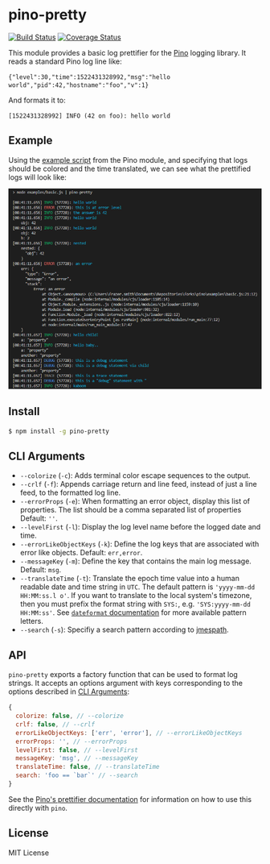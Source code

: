 <a id="intro"></a>
# pino-pretty
[![Build Status](https://travis-ci.org/pinojs/pino-pretty.svg?branch=master)](https://travis-ci.org/pinojs/pino-pretty)
[![Coverage Status](https://coveralls.io/repos/github/pinojs/pino-pretty/badge.svg?branch=master)](https://coveralls.io/github/pinojs/pino-pretty?branch=master)

This module provides a basic log prettifier for the [Pino](https://getpino.io/)
logging library. It reads a standard Pino log line like:

```
{"level":30,"time":1522431328992,"msg":"hello world","pid":42,"hostname":"foo","v":1}
```

And formats it to:

```
[1522431328992] INFO (42 on foo): hello world
```

<a id="example"></a>
## Example

Using the [example script][exscript] from the Pino module, and specifying
that logs should be colored and the time translated, we can see what the
prettified logs will look like:

![demo](demo.png)

[exscript]: https://github.com/pinojs/pino/blob/fc4c83b/example.js

<a id="install"></a>
## Install

```sh
$ npm install -g pino-pretty
```

<a id="cliargs"></a>
## CLI Arguments

+ `--colorize` (`-c`): Adds terminal color escape sequences to the output.
+ `--crlf` (`-f`): Appends carriage return and line feed, instead of just a line
feed, to the formatted log line.
+ `--errorProps` (`-e`): When formatting an error object, display this list
of properties. The list should be a comma separated list of properties Default: `''`.
+ `--levelFirst` (`-l`): Display the log level name before the logged date and time.
+ `--errorLikeObjectKeys` (`-k`): Define the log keys that are associated with
error like objects. Default: `err,error`.
+ `--messageKey` (`-m`): Define the key that contains the main log message.
Default: `msg`.
+ `--translateTime` (`-t`): Translate the epoch time value into a human readable
date and time string in `UTC`. The default pattern is `'yyyy-mm-dd HH:MM:ss.l o'`.
If you want to translate to the local system's timezone, then you must prefix the format
string with `SYS:`, e.g. `'SYS:yyyy-mm-dd HH:MM:ss'`. See [`dateformat` documentation](https://www.npmjs.com/package/dateformat#mask-options)
for more available pattern letters.
+ `--search` (`-s`): Specifiy a search pattern according to
  [jmespath](http://jmespath.org/).

<a id="api"></a>
## API

`pino-pretty` exports a factory function that can be used to format log strings.
It accepts an options argument with keys corresponding to the options described
in [CLI Arguments](#cliargs):

```js
{
  colorize: false, // --colorize
  crlf: false, // --crlf
  errorLikeObjectKeys: ['err', 'error'], // --errorLikeObjectKeys
  errorProps: '', // --errorProps
  levelFirst: false, // --levelFirst
  messageKey: 'msg', // --messageKey
  translateTime: false, // --translateTime
  search: 'foo == `bar`' // --search
}
```

See the [Pino's prettifier documentation](#usemetadata) for information on how
to use this directly with `pino`.

[#usemetadata]: https://getpino.io/#/docs/pretty

<a id="license"><a>
## License

MIT License
